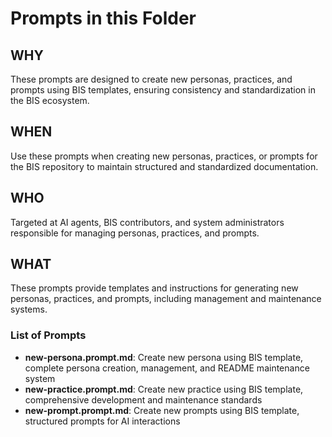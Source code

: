# Prompts in this Folder

## WHY
These prompts are designed to create new personas, practices, and prompts using BIS templates, ensuring consistency and standardization in the BIS ecosystem.

## WHEN
Use these prompts when creating new personas, practices, or prompts for the BIS repository to maintain structured and standardized documentation.

## WHO
Targeted at AI agents, BIS contributors, and system administrators responsible for managing personas, practices, and prompts.

## WHAT
These prompts provide templates and instructions for generating new personas, practices, and prompts, including management and maintenance systems.

### List of Prompts
- **new-persona.prompt.md**: Create new persona using BIS template, complete persona creation, management, and README maintenance system
- **new-practice.prompt.md**: Create new practice using BIS template, comprehensive development and maintenance standards
- **new-prompt.prompt.md**: Create new prompts using BIS template, structured prompts for AI interactions
